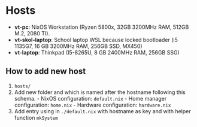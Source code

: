 # Hosts
- __vt-pc__: NixOS Workstation (Ryzen 5800x, 32GB 3200MHz RAM, 512GB M.2, 2080 TI).
- __vt-skol-laptop__: School laptop WSL because locked bootloader (i5 1135G7, 16 GB 3200MHz RAM, 256GB SSD, MX450)
- __vt-laptop__: Thinkpad (I5-8265U, 8 GB 2400MHz RAM, 256GB SSG)

## How to add new host
1. `hosts/`
  1. Add new folder and which is named after the hostname following this schema.
    - NixOS configuration: `default.nix`
    - Home manager configuration: `home.nix`
    - Hardware configuration: `hardware.nix`
  1. Add entry using in `./default.nix` with hostname as key and with helper function `mkSystem`
